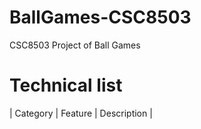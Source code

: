 # BallGames-CSC8503
CSC8503 Project of Ball Games
# Technical list
  
  | Category | Feature | Description |
